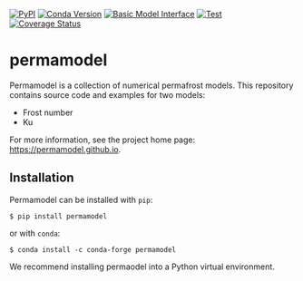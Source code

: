 [![PyPI](https://img.shields.io/pypi/v/permamodel)](https://pypi.org/project/permamodel)
[![Conda Version](https://img.shields.io/conda/vn/conda-forge/permamodel.svg)](https://anaconda.org/conda-forge/permamodel)
[![Basic Model Interface](https://img.shields.io/badge/CSDMS-Basic%20Model%20Interface-green.svg)](https://bmi.readthedocs.io/)
[![Test](https://github.com/permamodel/permamodel/actions/workflows/test.yml/badge.svg)](https://github.com/permamodel/permamodel/actions/workflows/test.yml)
[![Coverage Status](https://coveralls.io/repos/github/permamodel/permamodel/badge.svg?branch=main)](https://coveralls.io/github/permamodel/permamodel?branch=main)

permamodel
==========

Permamodel is a collection of numerical permafrost models.
This repository contains source code and examples for two models:

* Frost number
* Ku

For more information,
see the project home page: https://permamodel.github.io.


Installation
------------

Permamodel can be installed with `pip`:
```
$ pip install permamodel
```
or with `conda`:
```
$ conda install -c conda-forge permamodel
```
We recommend installing permaodel into a Python virtual environment.
